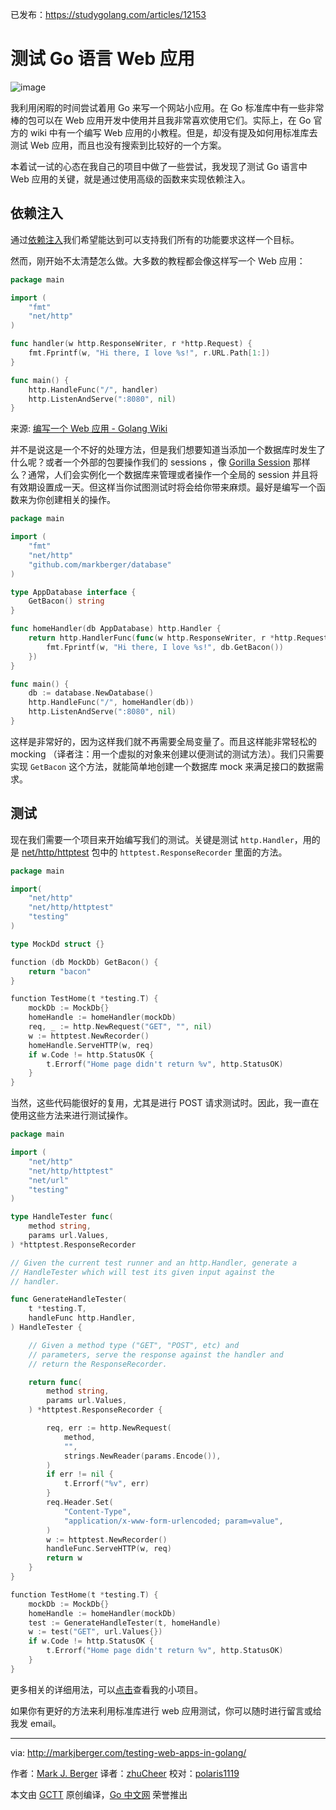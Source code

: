 已发布：https://studygolang.com/articles/12153

# 测试 Go 语言 Web 应用

![image](https://raw.githubusercontent.com/studygolang/gctt-images/master/testing-web-app/cover.jpg)

我利用闲暇的时间尝试着用 Go 来写一个网站小应用。在 Go 标准库中有一些非常棒的包可以在 Web 应用开发中使用并且我非常喜欢使用它们。实际上，在 Go 官方的 wiki 中有一个编写 Web 应用的小教程。但是，却没有提及如何用标准库去测试 Web 应用，而且也没有搜索到比较好的一个方案。

本着试一试的心态在我自己的项目中做了一些尝试，我发现了测试 Go 语言中 Web 应用的关键，就是通过使用高级的函数来实现依赖注入。

## 依赖注入

通过[依赖注入](https://en.wikipedia.org/wiki/Dependency_injection)我们希望能达到可以支持我们所有的功能要求这样一个目标。

然而，刚开始不太清楚怎么做。大多数的教程都会像这样写一个 Web 应用：

```go
package main

import (
    "fmt"
    "net/http"
)

func handler(w http.ResponseWriter, r *http.Request) {
    fmt.Fprintf(w, "Hi there, I love %s!", r.URL.Path[1:])
}

func main() {
    http.HandleFunc("/", handler)
    http.ListenAndServe(":8080", nil)
}
```
来源: [编写一个 Web 应用 - Golang Wiki](https://golang.org/doc/articles/wiki/)

并不是说这是一个不好的处理方法，但是我们想要知道当添加一个数据库时发生了什么呢？或者一个外部的包要操作我们的 sessions ，像 [Gorilla Session](https://github.com/gorilla/sessions) 那样么？通常，人们会实例化一个数据库来管理或者操作一个全局的 session 并且将有效期设置成一天。但这样当你试图测试时将会给你带来麻烦。最好是编写一个函数来为你创建相关的操作。

```go
package main

import (
    "fmt"
    "net/http"
    "github.com/markberger/database"
)

type AppDatabase interface {
    GetBacon() string
}

func homeHandler(db AppDatabase) http.Handler {
    return http.HandlerFunc(func(w http.ResponseWriter, r *http.Request) {
        fmt.Fprintf(w, "Hi there, I love %s!", db.GetBacon())
    })
}

func main() {
    db := database.NewDatabase()
    http.HandleFunc("/", homeHandler(db))
    http.ListenAndServe(":8080", nil)
}
```

这样是非常好的，因为这样我们就不再需要全局变量了。而且这样能非常轻松的 mocking （译者注：用一个虚拟的对象来创建以便测试的测试方法）。我们只需要实现 `GetBacon` 这个方法，就能简单地创建一个数据库 mock 来满足接口的数据需求。

## 测试

现在我们需要一个项目来开始编写我们的测试。关键是测试 `http.Handler`，用的是 [net/http/httptest](https://golang.org/pkg/net/http/httptest/) 包中的 `httptest.ResponseRecorder` 里面的方法。

```go
package main

import(
    "net/http"
    "net/http/httptest"
    "testing"
)

type MockDd struct {}

function (db MockDb) GetBacon() {
    return "bacon"
}

function TestHome(t *testing.T) {
    mockDb := MockDb{}
    homeHandle := homeHandler(mockDb)
    req, _ := http.NewRequest("GET", "", nil)
    w := httptest.NewRecorder()
    homeHandle.ServeHTTP(w, req)
    if w.Code != http.StatusOK {
        t.Errorf("Home page didn't return %v", http.StatusOK)
    }
}
```
当然，这些代码能很好的复用，尤其是进行 POST 请求测试时。因此，我一直在使用这些方法来进行测试操作。

```go
package main

import (
    "net/http"
    "net/http/httptest"
    "net/url"
    "testing"
)

type HandleTester func(
    method string,
    params url.Values,
) *httptest.ResponseRecorder

// Given the current test runner and an http.Handler, generate a
// HandleTester which will test its given input against the
// handler.

func GenerateHandleTester(
    t *testing.T,
    handleFunc http.Handler,
) HandleTester {

    // Given a method type ("GET", "POST", etc) and
    // parameters, serve the response against the handler and
    // return the ResponseRecorder.

    return func(
        method string,
        params url.Values,
    ) *httptest.ResponseRecorder {

        req, err := http.NewRequest(
            method,
            "",
            strings.NewReader(params.Encode()),
        )
        if err != nil {
            t.Errorf("%v", err)
        }
        req.Header.Set(
            "Content-Type",
            "application/x-www-form-urlencoded; param=value",
        )
        w := httptest.NewRecorder()
        handleFunc.ServeHTTP(w, req)
        return w
    }
}

function TestHome(t *testing.T) {
    mockDb := MockDb{}
    homeHandle := homeHandler(mockDb)
    test := GenerateHandleTester(t, homeHandle)
    w := test("GET", url.Values{})
    if w.Code != http.StatusOK {
        t.Errorf("Home page didn't return %v", http.StatusOK)
    }
}
```

更多相关的详细用法，可以[点击](https://github.com/markberger/carton/blob/master/api/auth_test.go)查看我的小项目。

如果你有更好的方法来利用标准库进行 web 应用测试，你可以随时进行留言或给我发 email。

----------------

via: http://markjberger.com/testing-web-apps-in-golang/

作者：[Mark J. Berger](http://markjberger.com/menu/about/)
译者：[zhuCheer](https://github.com/zhuCheer)
校对：[polaris1119](https://github.com/polaris1119)

本文由 [GCTT](https://github.com/studygolang/GCTT) 原创编译，[Go 中文网](https://studygolang.com/) 荣誉推出
